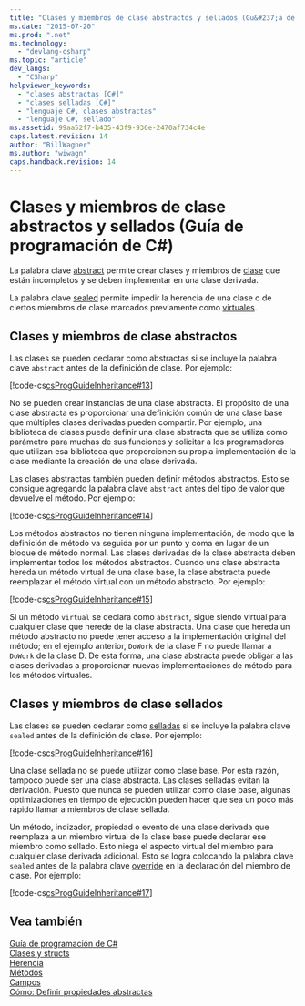 ```yaml
---
title: "Clases y miembros de clase abstractos y sellados (Gu&#237;a de programaci&#243;n de C#) | Microsoft Docs"
ms.date: "2015-07-20"
ms.prod: ".net"
ms.technology: 
  - "devlang-csharp"
ms.topic: "article"
dev_langs: 
  - "CSharp"
helpviewer_keywords: 
  - "clases abstractas [C#]"
  - "clases selladas [C#]"
  - "lenguaje C#, clases abstractas"
  - "lenguaje C#, sellado"
ms.assetid: 99aa52f7-b435-43f9-936e-2470af734c4e
caps.latest.revision: 14
author: "BillWagner"
ms.author: "wiwagn"
caps.handback.revision: 14
---
```

# Clases y miembros de clase abstractos y sellados (Gu&#237;a de programaci&#243;n de C#)
La palabra clave [abstract](../../../csharp/language-reference/keywords/abstract.md) permite crear clases y miembros de [clase](../../../csharp/language-reference/keywords/class.md) que están incompletos y se deben implementar en una clase derivada.  
  
 La palabra clave [sealed](../../../csharp/language-reference/keywords/sealed.md) permite impedir la herencia de una clase o de ciertos miembros de clase marcados previamente como [virtuales](../../../csharp/language-reference/keywords/virtual.md).  
  
## Clases y miembros de clase abstractos  
 Las clases se pueden declarar como abstractas si se incluye la palabra clave `abstract` antes de la definición de clase.  Por ejemplo:  
  
 [!code-cs[csProgGuideInheritance#13](../../../csharp/programming-guide/classes-and-structs/codesnippet/csharp/abstract-and-sealed-clas_1.cs)]  
  
 No se pueden crear instancias de una clase abstracta.  El propósito de una clase abstracta es proporcionar una definición común de una clase base que múltiples clases derivadas pueden compartir.  Por ejemplo, una biblioteca de clases puede definir una clase abstracta que se utiliza como parámetro para muchas de sus funciones y solicitar a los programadores que utilizan esa biblioteca que proporcionen su propia implementación de la clase mediante la creación de una clase derivada.  
  
 Las clases abstractas también pueden definir métodos abstractos.  Esto se consigue agregando la palabra clave `abstract` antes del tipo de valor que devuelve el método.  Por ejemplo:  
  
 [!code-cs[csProgGuideInheritance#14](../../../csharp/programming-guide/classes-and-structs/codesnippet/csharp/abstract-and-sealed-clas_2.cs)]  
  
 Los métodos abstractos no tienen ninguna implementación, de modo que la definición de método va seguida por un punto y coma en lugar de un bloque de método normal.  Las clases derivadas de la clase abstracta deben implementar todos los métodos abstractos.  Cuando una clase abstracta hereda un método virtual de una clase base, la clase abstracta puede reemplazar el método virtual con un método abstracto.  Por ejemplo:  
  
 [!code-cs[csProgGuideInheritance#15](../../../csharp/programming-guide/classes-and-structs/codesnippet/csharp/abstract-and-sealed-clas_3.cs)]  
  
 Si un método `virtual` se declara como `abstract`, sigue siendo virtual para cualquier clase que herede de la clase abstracta.  Una clase que hereda un método abstracto no puede tener acceso a la implementación original del método; en el ejemplo anterior, `DoWork` de la clase F no puede llamar a `DoWork` de la clase D.  De esta forma, una clase abstracta puede obligar a las clases derivadas a proporcionar nuevas implementaciones de método para los métodos virtuales.  
  
## Clases y miembros de clase sellados  
 Las clases se pueden declarar como [selladas](../../../csharp/language-reference/keywords/sealed.md) si se incluye la palabra clave `sealed` antes de la definición de clase.  Por ejemplo:  
  
 [!code-cs[csProgGuideInheritance#16](../../../csharp/programming-guide/classes-and-structs/codesnippet/csharp/abstract-and-sealed-clas_4.cs)]  
  
 Una clase sellada no se puede utilizar como clase base.  Por esta razón, tampoco puede ser una clase abstracta.  Las clases selladas evitan la derivación.  Puesto que nunca se pueden utilizar como clase base, algunas optimizaciones en tiempo de ejecución pueden hacer que sea un poco más rápido llamar a miembros de clase sellada.  
  
 Un método, indizador, propiedad o evento de una clase derivada que reemplaza a un miembro virtual de la clase base puede declarar ese miembro como sellado.  Esto niega el aspecto virtual del miembro para cualquier clase derivada adicional.  Esto se logra colocando la palabra clave `sealed` antes de la palabra clave [override](../../../csharp/language-reference/keywords/override.md) en la declaración del miembro de clase.  Por ejemplo:  
  
 [!code-cs[csProgGuideInheritance#17](../../../csharp/programming-guide/classes-and-structs/codesnippet/csharp/abstract-and-sealed-clas_5.cs)]  
  
## Vea también  
 [Guía de programación de C\#](../../../csharp/programming-guide/index.md)   
 [Clases y structs](../../../csharp/programming-guide/classes-and-structs/index.md)   
 [Herencia](../../../csharp/programming-guide/classes-and-structs/inheritance.md)   
 [Métodos](../../../csharp/programming-guide/classes-and-structs/methods.md)   
 [Campos](../../../csharp/programming-guide/classes-and-structs/fields.md)   
 [Cómo: Definir propiedades abstractas](../../../csharp/programming-guide/classes-and-structs/how-to-define-abstract-properties.md)